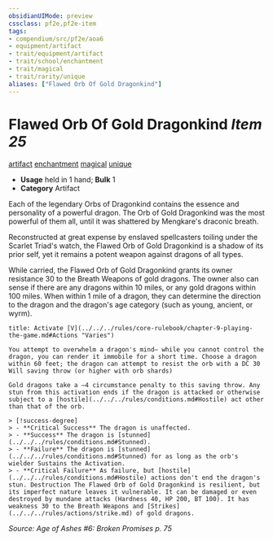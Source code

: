 ```yaml
---
obsidianUIMode: preview
cssclass: pf2e,pf2e-item
tags:
- compendium/src/pf2e/aoa6
- equipment/artifact
- trait/equipment/artifact
- trait/school/enchantment
- trait/magical
- trait/rarity/unique
aliases: ["Flawed Orb Of Gold Dragonkind"]
---
```

# Flawed Orb Of Gold Dragonkind *Item 25*  
[artifact](artifact-gmg.md)  [enchantment](enchantment.md)  [magical](magical.md)  [unique](unique.md)  

- **Usage** held in 1 hand; **Bulk** 1
- **Category** Artifact

Each of the legendary Orbs of Dragonkind contains the essence and personality of a powerful dragon. The Orb of Gold Dragonkind was the most powerful of them all, until it was shattered by Mengkare's draconic breath.

Reconstructed at great expense by enslaved spellcasters toiling under the Scarlet Triad's watch, the Flawed Orb of Gold Dragonkind is a shadow of its prior self, yet it remains a potent weapon against dragons of all types.

While carried, the Flawed Orb of Gold Dragonkind grants its owner resistance 30 to the Breath Weapons of gold dragons. The owner also can sense if there are any dragons within 10 miles, or any gold dragons within 100 miles. When within 1 mile of a dragon, they can determine the direction to the dragon and the dragon's age category (such as young, ancient, or wyrm).

```ad-embed-ability
title: Activate [V](../../../rules/core-rulebook/chapter-9-playing-the-game.md#Actions "Varies")

You attempt to overwhelm a dragon's mind— while you cannot control the dragon, you can render it immobile for a short time. Choose a dragon within 60 feet; the dragon can attempt to resist the orb with a DC 30 Will saving throw (or higher with orb shards)

Gold dragons take a –4 circumstance penalty to this saving throw. Any stun from this activation ends if the dragon is attacked or otherwise subject to a [hostile](../../../rules/conditions.md#Hostile) act other than that of the orb.

> [!success-degree] 
> - **Critical Success** The dragon is unaffected.
> - **Success** The dragon is [stunned](../../../rules/conditions.md#Stunned).
> - **Failure** The dragon is [stunned](../../../rules/conditions.md#Stunned) for as long as the orb's wielder Sustains the Activation.
> - **Critical Failure** As failure, but [hostile](../../../rules/conditions.md#Hostile) actions don't end the dragon's stun. Destruction The Flawed Orb of Gold Dragonkind is resilient, but its imperfect nature leaves it vulnerable. It can be damaged or even destroyed by mundane attacks (Hardness 40, HP 200, BT 100). It has weakness 30 to the Breath Weapons and [Strikes](../../../rules/actions/strike.md) of gold dragons.
```

*Source: Age of Ashes #6: Broken Promises p. 75*
